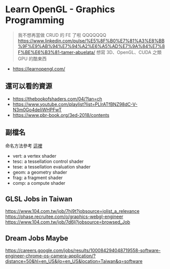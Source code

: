 # Learn OpenGL - Graphics Programming

> 我不想再當做 CRUD 的 FE 了啦 QQQQQQQ
> <https://www.linkedin.com/pulse/%E5%8F%B0%E7%81%A3%E8%BB%9F%E9%AB%94%E7%94%A2%E6%A5%AD%E7%9A%84%E7%8F%BE%E6%B3%81-tamer-abuelata/>
> 想寫 3D、OpenGL、CUDA 之類 GPU 的酷東西

- <https://learnopengl.com/>

## 還可以看的資源

- <https://thebookofshaders.com/04/?lan=ch>
- <https://www.youtube.com/playlist?list=PLlrATfBNZ98dC-V-N3m0Go4deliWHPFwT>
- <https://www.pbr-book.org/3ed-2018/contents>

## 副檔名

命名方法參考 [這裡](https://stackoverflow.com/a/26531467/15745160)

- vert: a vertex shader
- tesc: a tessellation control shader
- tese: a tessellation evaluation shader
- geom: a geometry shader
- frag: a fragment shader
- comp: a compute shader

## GLSL Jobs in Taiwan

<https://www.104.com.tw/job/7hj9t?jobsource=jolist_a_relevance>
<https://phase.recruitee.com/o/graphics-webgl-engineer>
<https://www.104.com.tw/job/7d6lj?jobsource=browsed_Job>

## Dream Jobs Maybe

<https://careers.google.com/jobs/results/100084294048719558-software-engineer-chrome-os-camera-application/?distance=50&hl=en_US&jlo=en_US&location=Taiwan&q=software>
